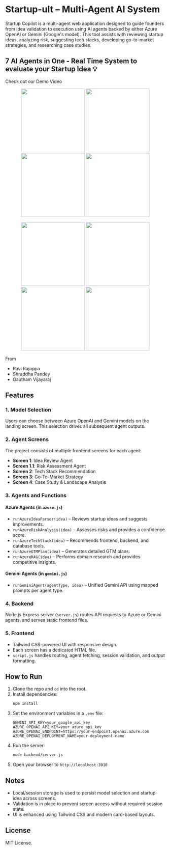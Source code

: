 # Startup-ult – Multi-Agent AI System

Startup Copilot is a multi-agent web application designed to guide founders from idea validation to execution using AI agents backed by either Azure OpenAI or Gemini (Google's model). This tool assists with reviewing startup ideas, analyzing risk, suggesting tech stacks, developing go-to-market strategies, and researching case studies.

## 7 AI Agents in One - Real Time System to evaluate your Startup Idea 💡

Check out our Demo Video


<p align="center">
  <img src="https://github.com/user-attachments/assets/f7ed9e63-e2ca-4866-be1c-47a8bb7a65b0" width="200" />
  <img src="https://github.com/user-attachments/assets/5dfe3ff4-de18-4219-9be9-a76e45af8555" width="200" />
  <img src="https://github.com/user-attachments/assets/c74b5008-e344-4d91-bd10-d53c51f4a78d" width="200" />
  <img src="https://github.com/user-attachments/assets/9e5e3185-aebc-42c4-ab13-316cea83bfa7" width="200" />
</p>
<p align="center">
  <img src="https://github.com/user-attachments/assets/ef3e7e60-fbf9-4755-8106-d2e03e683a39" width="200" />
  <img src="https://github.com/user-attachments/assets/7dc67c9f-8fa6-492c-be9a-0afc3fec2cdc" width="200" />
  <img src="https://github.com/user-attachments/assets/771134c5-96f1-42a1-a770-b12e63b742dc" width="200" />
  <img src="https://github.com/user-attachments/assets/8cbcc38f-6788-4793-a92f-0fc6c1dba5a9" width="200" />
</p>











From
- Ravi Rajappa
- Shraddha Pandey
- Gautham Vijayaraj

## Features

### 1. Model Selection
Users can choose between Azure OpenAI and Gemini models on the landing screen. This selection drives all subsequent agent outputs.

### 2. Agent Screens
The project consists of multiple frontend screens for each agent:
- **Screen 1**: Idea Review Agent
- **Screen 1.1**: Risk Assessment Agent
- **Screen 2**: Tech Stack Recommendation
- **Screen 3**: Go-To-Market Strategy
- **Screen 4**: Case Study & Landscape Analysis

### 3. Agents and Functions

#### Azure Agents (in `azure.js`)
- `runAzureIdeaParser(idea)` – Reviews startup ideas and suggests improvements.
- `runAzureRiskAnalysis(idea)` – Assesses risks and provides a confidence score.
- `runAzureTechStack(idea)` – Recommends frontend, backend, and database tools.
- `runAzureGTMPlan(idea)` – Generates detailed GTM plans.
- `runAzureRAG(idea)` – Performs domain research and provides competitive insights.

#### Gemini Agents (in `gemini.js`)
- `runGeminiAgent(agentType, idea)` – Unified Gemini API using mapped prompts per agent type.

### 4. Backend
Node.js Express server (`server.js`) routes API requests to Azure or Gemini agents, and serves static frontend files.

### 5. Frontend
- Tailwind CSS-powered UI with responsive design.
- Each screen has a dedicated HTML file.
- `script.js` handles routing, agent fetching, session validation, and output formatting.

## How to Run

1. Clone the repo and `cd` into the root.
2. Install dependencies:
   ```bash
   npm install
   ```
3. Set the environment variables in a `.env` file:
   ```env
   GEMINI_API_KEY=your_google_api_key
   AZURE_OPENAI_API_KEY=your_azure_api_key
   AZURE_OPENAI_ENDPOINT=https://your-endpoint.openai.azure.com
   AZURE_OPENAI_DEPLOYMENT_NAME=your-deployment-name
   ```
4. Run the server:
   ```bash
   node backend/server.js
   ```
5. Open your browser to `http://localhost:3010`

## Notes

- Local/session storage is used to persist model selection and startup idea across screens.
- Validation is in place to prevent screen access without required session state.
- UI is enhanced using Tailwind CSS and modern card-based layouts.

## License

MIT License.
